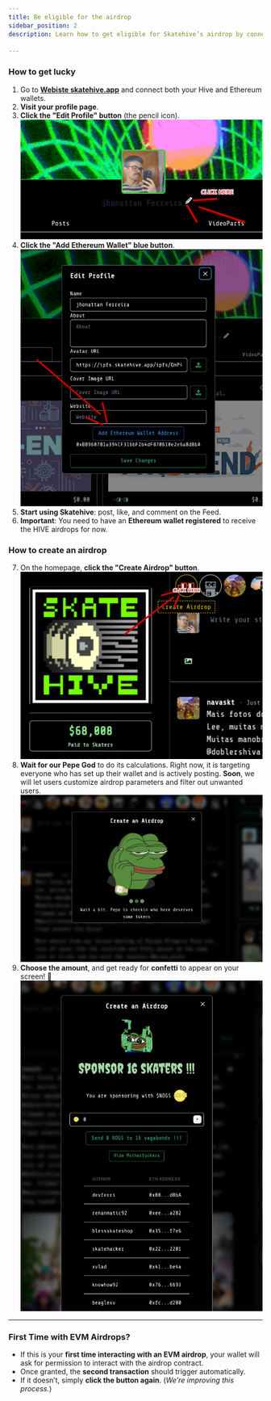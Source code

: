 ```yaml
---
title: Be eligible for the airdrop
sidebar_position: 2
description: Learn how to get eligible for Skatehive’s airdrop by connecting your Hive and Ethereum wallets, engaging with the platform, and creating your own airdrop. Step-by-step instructions and tips are provided.

---
```


### How to get lucky

1. Go to <a href="https://skatehive.app" class="button-link" target="_blank">**Webiste skatehive.app**</a> and connect both your Hive and Ethereum wallets.
2. **Visit your profile page**.
3. **Click the "Edit Profile" button** (the pencil icon).
   ![Edit Profile Button](../../../../src/assets/tuto-airdrop/1.png)
4. **Click the "Add Ethereum Wallet" blue button**.
   ![Add Ethereum Wallet](../../../../src/assets/tuto-airdrop/2.png)
5. **Start using Skatehive**: post, like, and comment on the Feed.
6. **Important**: You need to have an **Ethereum wallet registered** to receive the HIVE airdrops for now.

### How to create an airdrop

7. On the homepage, **click the "Create Airdrop" button**.
   ![Create Airdrop](../../../../src/assets/tuto-airdrop/3.png)
8. **Wait for our Pepe God** to do its calculations. Right now, it is targeting everyone who has set up their wallet and is actively posting. **Soon**, we will let users customize airdrop parameters and filter out unwanted users.
   ![Pepe God](../../../../src/assets/tuto-airdrop/4.png)
9. **Choose the amount**, and get ready for **confetti** to appear on your screen! 🎉
   ![Airdrop Success](../../../../src/assets/tuto-airdrop/5.png)

---

### First Time with EVM Airdrops?

- If this is your **first time interacting with an EVM airdrop**, your wallet will ask for permission to interact with the airdrop contract.
- Once granted, the **second transaction** should trigger automatically.
- If it doesn’t, simply **click the button again**. (*We’re improving this process.*)
